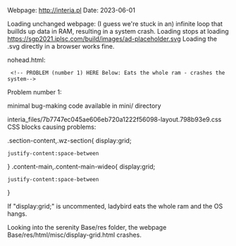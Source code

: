 Webpage: http://interia.pl
Date: 2023-06-01

Loading unchanged webpage: (I guess we're stuck in an) infinite loop that buillds up data in RAM, resulting in a system crash.
Loading stops at loading https://sgp2021.iplsc.com/build/images/ad-placeholder.svg
Loading the .svg directly in a browser works fine.

nohead.html:
   
     <!-- PROBLEM (number 1) HERE Below: Eats the whole ram - crashes the system--> 
   <link href="interia_files/7b7747ec045ae606eb720a1222f56098-layout.798b93e9.css" media="all" rel="stylesheet" type="text/css">
           <!-- PROBLEM (number 2) HERE Below: Without: loads perfectly. With: hangs--> 
    <link href="interia_files/7b7747ec045ae606eb720a1222f56098-news.c10c265b.css" media="all" rel="stylesheet" type="text/css">



Problem number 1:

minimal bug-making code available in mini/ directory


interia_files/7b7747ec045ae606eb720a1222f56098-layout.798b93e9.css
CSS blocks causing problems:


.section-content,.wz-section{
    display:grid;

	justify-content:space-between
}
.content-main,.content-main-wideo{
    display:grid;

    justify-content:space-between
}


If "display:grid;" is uncommented, ladybird eats the whole ram and the OS hangs.

Looking into the serenity Base/res folder, the webpage
Base/res/html/misc/display-grid.html
crashes.

